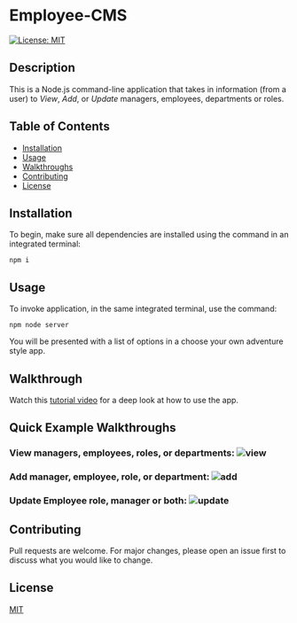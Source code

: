 # Employee-CMS

[![License: MIT](https://img.shields.io/badge/License-MIT-yellow.svg)](https://choosealicense.com/licenses/mit/)

## Description
This is a Node.js command-line application that takes in information (from a user) to *View*, *Add*, or *Update* managers, employees, departments or roles.


## Table of Contents
* [Installation](#installation)
* [Usage](#usage)
* [Walkthroughs](#walkthrough)
* [Contributing](#contributing)
* [License](#license)

## Installation
To begin, make sure all dependencies are installed using the command in an integrated terminal:
```
npm i
```

## Usage
To invoke application, in the same integrated terminal, use the command:
```
npm node server
```
You will be presented with a list of options in a choose your own adventure style app.

## Walkthrough
Watch this [tutorial video](https://drive.google.com/file/d/17ch4HsgLECaRFdKFB4mhdyr2y7hA93Tz/view) for a deep look at how to use the app.

## Quick Example Walkthroughs
### View managers, employees, roles, or departments: <img src="./Assets/View_Choices.gif" alt="view">
### Add manager, employee, role, or department: <img src="./Assets/Additions.gif" alt="add">
### Update Employee role, manager or both: <img src="./Assets/Updates.gif" alt="update">

## Contributing
Pull requests are welcome. For major changes, please open an issue first to discuss what you would like to change.

## License
[MIT](https://choosealicense.com/licenses/mit/)

